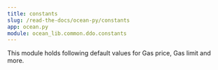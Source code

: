 ```yaml
---
title: constants
slug: /read-the-docs/ocean-py/constants
app: ocean.py
module: ocean_lib.common.ddo.constants
---
```

   This module holds following default values for Gas price, Gas limit and more.

